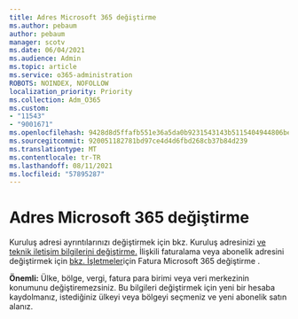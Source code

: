 ```yaml
---
title: Adres Microsoft 365 değiştirme
ms.author: pebaum
author: pebaum
manager: scotv
ms.date: 06/04/2021
ms.audience: Admin
ms.topic: article
ms.service: o365-administration
ROBOTS: NOINDEX, NOFOLLOW
localization_priority: Priority
ms.collection: Adm_O365
ms.custom:
- "11543"
- "9001671"
ms.openlocfilehash: 9428d8d5ffafb551e36a5da0b9231543143b5115404944806bed3e985aac8679
ms.sourcegitcommit: 920051182781bd97ce4d4d6fbd268cb37b84d239
ms.translationtype: MT
ms.contentlocale: tr-TR
ms.lasthandoff: 08/11/2021
ms.locfileid: "57895287"
---
```

# <a name="change-your-microsoft-365-address"></a>Adres Microsoft 365 değiştirme

Kuruluş adresi ayrıntılarınızı değiştirmek için bkz. Kuruluş adresinizi [ve teknik iletişim bilgilerini değiştirme.](https://docs.microsoft.com/microsoft-365/admin/manage/change-address-contact-and-more) İlişkili faturalama veya abonelik adresini değiştirmek için [bkz. İşletmeler](https://docs.microsoft.com/microsoft-365/commerce/billing-and-payments/change-your-billing-addresses)için Fatura Microsoft 365 değiştirme . 

**Önemli:** Ülke, bölge, vergi, fatura para birimi veya veri merkezinin konumunu değiştiremezsiniz. Bu bilgileri değiştirmek için yeni bir hesaba kaydolmanız, istediğiniz ülkeyi veya bölgeyi seçmeniz ve yeni abonelik satın alanız. 